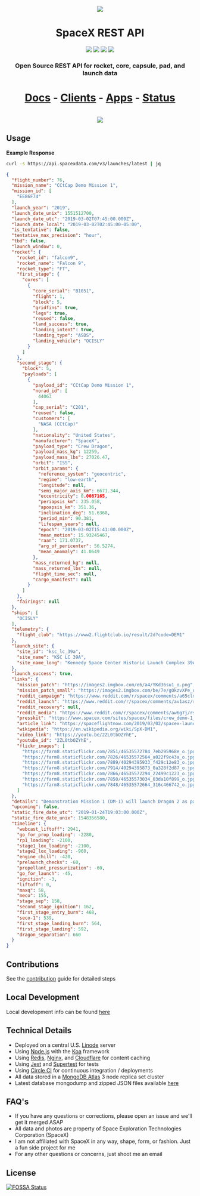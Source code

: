 <p align="center"><img src="https://farm5.staticflickr.com/4882/39684490143_6ca2a58d37_k.jpg"></p>

<h1 align="center">SpaceX REST API</h1>

<p align="center">
<a href="https://circleci.com/gh/r-spacex/SpaceX-API"><img src="https://img.shields.io/circleci/project/github/r-spacex/SpaceX-API/master.svg?style=flat-square"></a>
<a href="https://hub.docker.com/r/jakewmeyer/spacex-api/"><img src="https://img.shields.io/docker/build/jakewmeyer/spacex-api.svg?longCache=true&style=flat-square"></a>
<a href="https://github.com/r-spacex/SpaceX-API/releases"><img src="https://img.shields.io/github/release/r-spacex/SpaceX-API.svg?longCache=true&style=flat-square"></a>
<a href="https://en.wikipedia.org/wiki/Representational_state_transfer"><img src="https://img.shields.io/badge/interface-REST-brightgreen.svg?longCache=true&style=flat-square"></a>
</p>

<h3 align="center">Open Source REST API for rocket, core, capsule, pad, and launch data</h3>

<h1 align="center">
<a href="https://docs.spacexdata.com">Docs</a> - <a href="https://github.com/r-spacex/SpaceX-API/blob/master/clients.md">Clients</a> - <a href="https://github.com/r-spacex/SpaceX-API/blob/master/apps.md">Apps</a> - <a href="https://status.spacexdata.com">Status</a>
<br/>
<br/>
<a href="https://app.getpostman.com/run-collection/3aeac01a548a87943749"><img src="https://run.pstmn.io/button.svg"></a>
</h1>

## Usage

**Example Response**

```bash
curl -s https://api.spacexdata.com/v3/launches/latest | jq
```

```json
{
  "flight_number": 76,
  "mission_name": "CCtCap Demo Mission 1",
  "mission_id": [
    "EE86F74"
  ],
  "launch_year": "2019",
  "launch_date_unix": 1551512700,
  "launch_date_utc": "2019-03-02T07:45:00.000Z",
  "launch_date_local": "2019-03-02T02:45:00-05:00",
  "is_tentative": false,
  "tentative_max_precision": "hour",
  "tbd": false,
  "launch_window": 0,
  "rocket": {
    "rocket_id": "falcon9",
    "rocket_name": "Falcon 9",
    "rocket_type": "FT",
    "first_stage": {
      "cores": [
        {
          "core_serial": "B1051",
          "flight": 1,
          "block": 5,
          "gridfins": true,
          "legs": true,
          "reused": false,
          "land_success": true,
          "landing_intent": true,
          "landing_type": "ASDS",
          "landing_vehicle": "OCISLY"
        }
      ]
    },
    "second_stage": {
      "block": 5,
      "payloads": [
        {
          "payload_id": "CCtCap Demo Mission 1",
          "norad_id": [
            44063
          ],
          "cap_serial": "C201",
          "reused": false,
          "customers": [
            "NASA (CCtCap)"
          ],
          "nationality": "United States",
          "manufacturer": "SpaceX",
          "payload_type": "Crew Dragon",
          "payload_mass_kg": 12259,
          "payload_mass_lbs": 27026.47,
          "orbit": "ISS",
          "orbit_params": {
            "reference_system": "geocentric",
            "regime": "low-earth",
            "longitude": null,
            "semi_major_axis_km": 6671.344,
            "eccentricity": 0.0087165,
            "periapsis_km": 235.058,
            "apoapsis_km": 351.36,
            "inclination_deg": 51.6368,
            "period_min": 90.381,
            "lifespan_years": null,
            "epoch": "2019-03-02T15:41:00.000Z",
            "mean_motion": 15.93245467,
            "raan": 171.0737,
            "arg_of_pericenter": 56.5274,
            "mean_anomaly": 41.0649
          },
          "mass_returned_kg": null,
          "mass_returned_lbs": null,
          "flight_time_sec": null,
          "cargo_manifest": null
        }
      ]
    },
    "fairings": null
  },
  "ships": [
    "OCISLY"
  ],
  "telemetry": {
    "flight_club": "https://www2.flightclub.io/result/2d?code=DEM1"
  },
  "launch_site": {
    "site_id": "ksc_lc_39a",
    "site_name": "KSC LC 39A",
    "site_name_long": "Kennedy Space Center Historic Launch Complex 39A"
  },
  "launch_success": true,
  "links": {
    "mission_patch": "https://images2.imgbox.com/e6/a4/YKd36su1_o.png",
    "mission_patch_small": "https://images2.imgbox.com/be/7e/gOkzvXPe_o.png",
    "reddit_campaign": "https://www.reddit.com/r/spacex/comments/a65clm/dm1_launch_campaign_thread/",
    "reddit_launch": "https://www.reddit.com/r/spacex/comments/av1asz/rspacex_cctcap_demo_mission_1_official_launch/",
    "reddit_recovery": null,
    "reddit_media": "https://www.reddit.com/r/spacex/comments/aw6g7j/rspacex_cctcap_demo_mission_1_media_thread_videos/",
    "presskit": "https://www.spacex.com/sites/spacex/files/crew_demo-1_press_kit.pdf",
    "article_link": "https://spaceflightnow.com/2019/03/02/spacex-launches-first-crew-dragon-ferry-ship/",
    "wikipedia": "https://en.wikipedia.org/wiki/SpX-DM1",
    "video_link": "https://youtu.be/2ZL0tbOZYhE",
    "youtube_id": "2ZL0tbOZYhE",
    "flickr_images": [
      "https://farm8.staticflickr.com/7851/46535572784_7eb295968e_o.jpg",
      "https://farm8.staticflickr.com/7826/46535572564_a022f9c43a_o.jpg",
      "https://farm8.staticflickr.com/7889/40294395933_f429c12e83_o.jpg",
      "https://farm8.staticflickr.com/7914/40294395873_0a328f2d87_o.jpg",
      "https://farm8.staticflickr.com/7866/46535572294_22499c1223_o.jpg",
      "https://farm8.staticflickr.com/7850/46535573034_03da10f899_o.jpg",
      "https://farm8.staticflickr.com/7848/46535572664_316c466742_o.jpg"
    ]
  },
  "details": "Demonstration Mission 1 (DM-1) will launch Dragon 2 as part of NASA's Commercial Crew Transportation Capability program. This mission will demonstrate Dragon 2, and Falcon 9 in its configuration for crewed missions. DM-1 will launch from LC-39A at Kennedy Space Center, likely carrying some cargo to the International Space Station. The booster is expected to land on OCISLY.",
  "upcoming": false,
  "static_fire_date_utc": "2019-01-24T19:03:00.000Z",
  "static_fire_date_unix": 1548356580,
  "timeline": {
    "webcast_liftoff": 2941,
    "go_for_prop_loading": -2280,
    "rp1_loading": -2100,
    "stage1_lox_loading": -2100,
    "stage2_lox_loading": -960,
    "engine_chill": -420,
    "prelaunch_checks": -60,
    "propellant_pressurization": -60,
    "go_for_launch": -45,
    "ignition": -3,
    "liftoff": 0,
    "maxq": 58,
    "meco": 155,
    "stage_sep": 158,
    "second_stage_ignition": 162,
    "first_stage_entry_burn": 468,
    "seco-1": 539,
    "first_stage_landing_burn": 564,
    "first_stage_landing": 592,
    "dragon_separation": 660
  }
}
```

## Contributions
See the [contribution](https://github.com/r-spacex/SpaceX-API/blob/master/CONTRIBUTING.md) guide for detailed steps

## Local Development
Local development info can be found [here](https://github.com/r-spacex/SpaceX-API/blob/master/docs/development.md)

## Technical Details
* Deployed on a central U.S. [Linode](https://www.linode.com/) server
* Using [Node.js](https://nodejs.org/en/) with the [Koa](http://koajs.com/) framework
* Using [Redis](https://redis.io/), [Nginx](https://www.nginx.com/), and [Cloudflare](https://www.cloudflare.com/) for content caching
* Using [Jest](https://facebook.github.io/jest/) and [Supertest](https://github.com/visionmedia/supertest) for tests
* Using [Circle CI](https://circleci.com/) for continuous integration / deployments
* All data stored in a [MongoDB Atlas](https://www.mongodb.com/cloud/atlas) 3 node replica set cluster
* Latest database mongodump and zipped JSON files available [here](https://drive.google.com/drive/folders/0B2DdgKR4GR4xdk1sRGowcUZXeE0?usp=sharing)

## FAQ's
* If you have any questions or corrections, please open an issue and we'll get it merged ASAP
* All data and photos are property of Space Exploration Technologies Corporation (SpaceX)
* I am not affiliated with SpaceX in any way, shape, form, or fashion. Just a fun side project for me
* For any other questions or concerns, just shoot me an email

## License
[![FOSSA Status](https://app.fossa.io/api/projects/git%2Bgithub.com%2Fr-spacex%2FSpaceX-API.svg?type=large)](https://app.fossa.io/projects/git%2Bgithub.com%2Fr-spacex%2FSpaceX-API?ref=badge_large)
